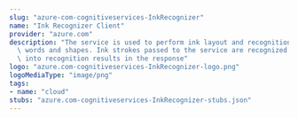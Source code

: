 ```yaml
---
slug: "azure-com-cognitiveservices-InkRecognizer"
name: "Ink Recognizer Client"
provider: "azure.com"
description: "The service is used to perform ink layout and recognition of written\
  \ words and shapes. Ink strokes passed to the service are recognized and organized\
  \ into recognition results in the response"
logo: "azure.com-cognitiveservices-InkRecognizer-logo.png"
logoMediaType: "image/png"
tags:
- name: "cloud"
stubs: "azure.com-cognitiveservices-InkRecognizer-stubs.json"
---
```

